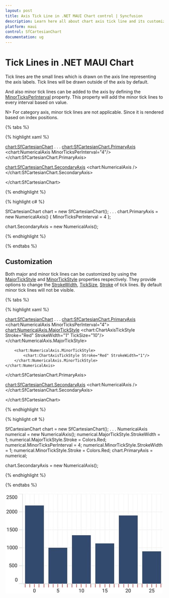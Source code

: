 ```yaml
---
layout: post
title: Axis Tick Line in .NET MAUI Chart control | Syncfusion
description: Learn here all about chart axis tick line and its customization in Syncfusion .NET MAUI Chart (SfCartesianChart) control.
platform: maui
control: SfCartesianChart
documentation: ug
---
```


# Tick Lines in .NET MAUI Chart

Tick lines are the small lines which is drawn on the axis line representing the axis labels. Tick lines will be drawn outside of the axis by default. 

And also minor tick lines can be added to the axis by defining the [MinorTicksPerInterval](https://help.syncfusion.com/cr/maui/Syncfusion.Maui.Charts.RangeAxisBase.html#Syncfusion_Maui_Charts_RangeAxisBase_MinorTicksPerInterval) property. This property will add the minor tick lines to every interval based on value.

N> For category axis, minor tick lines are not applicable. Since it is rendered based on index positions.

{% tabs %}

{% highlight xaml %}

<chart:SfCartesianChart>
. . .
<chart:SfCartesianChart.PrimaryAxis>
    <chart:NumericalAxis MinorTicksPerInterval="4"/>
</chart:SfCartesianChart.PrimaryAxis>

<chart:SfCartesianChart.SecondaryAxis>
    <chart:NumericalAxis />
</chart:SfCartesianChart.SecondaryAxis>

</chart:SfCartesianChart>

{% endhighlight %}

{% highlight c# %}

SfCartesianChart chart = new SfCartesianChart();
. . .
chart.PrimaryAxis = new NumericalAxis()
{
    MinorTicksPerInterval = 4 
};

chart.SecondaryAxis = new NumericalAxis();

{% endhighlight %}

{% endtabs %}

## Customization

Both major and minor tick lines can be customized by using the [MajorTickStyle](https://help.syncfusion.com/cr/maui/Syncfusion.Maui.Charts.ChartAxis.html#Syncfusion_Maui_Charts_ChartAxis_MajorTickStyle) and [MinorTickStyle](https://help.syncfusion.com/cr/maui/Syncfusion.Maui.Charts.RangeAxisBase.html#Syncfusion_Maui_Charts_RangeAxisBase_MinorTickStyle) properties respectively. They provide options to change the [StrokeWidth](https://help.syncfusion.com/cr/maui/Syncfusion.Maui.Charts.ChartAxisTickStyle.html#Syncfusion_Maui_Charts_ChartAxisTickStyle_StrokeWidth), [TickSize](https://help.syncfusion.com/cr/maui/Syncfusion.Maui.Charts.ChartAxisTickStyle.html#Syncfusion_Maui_Charts_ChartAxisTickStyle_TickSize), [Stroke](https://help.syncfusion.com/cr/maui/Syncfusion.Maui.Charts.ChartAxisTickStyle.html#Syncfusion_Maui_Charts_ChartAxisTickStyle_Stroke) of tick lines. By default minor tick lines will not be visible.

{% tabs %}

{% highlight xaml %}

<chart:SfCartesianChart>
. . .
<chart:SfCartesianChart.PrimaryAxis>
    <chart:NumericalAxis MinorTicksPerInterval="4">
        <chart:NumericalAxis.MajorTickStyle>
            <chart:ChartAxisTickStyle Stroke="Red" StrokeWidth="1" TickSize="10"/>
        </chart:NumericalAxis.MajorTickStyle>
        
        <chart:NumericalAxis.MinorTickStyle>
            <chart:ChartAxisTickStyle Stroke="Red" StrokeWidth="1"/>
        </chart:NumericalAxis.MinorTickStyle>
    </chart:NumericalAxis>
</chart:SfCartesianChart.PrimaryAxis>

<chart:SfCartesianChart.SecondaryAxis>
    <chart:NumericalAxis />
</chart:SfCartesianChart.SecondaryAxis>

</chart:SfCartesianChart>

{% endhighlight %}

{% highlight c# %}

SfCartesianChart chart = new SfCartesianChart();
. . .
NumericalAxis numerical = new NumericalAxis();
numerical.MajorTickStyle.StrokeWidth = 1;
numerical.MajorTickStyle.Stroke = Colors.Red;
numerical.MinorTicksPerInterval = 4;
numerical.MinorTickStyle.StrokeWidth = 1;
numerical.MinorTickStyle.Stroke = Colors.Red;
chart.PrimaryAxis = numerical;

chart.SecondaryAxis = new NumericalAxis();

{% endhighlight %}

{% endtabs %}

![Axis tick lines customization support in MAUI Chart](Axis_images/maui_chart_axis_tickline_customization.jpg)